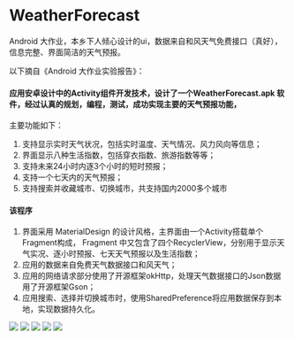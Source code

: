# WeatherForecast
Android 大作业，本乡下人倾心设计的ui，数据来自和风天气免费接口（真好），信息完整、界面简洁的天气预报。

以下摘自《Android 大作业实验报告》：
#### 应用安卓设计中的Activity组件开发技术，设计了一个WeatherForecast.apk 软件，经过认真的规划，编程，测试，成功实现主要的天气预报功能，
主要功能如下：
1. 支持显示实时天气状况，包括实时温度、天气情况、风力风向等信息；
2. 界面显示八种生活指数，包括穿衣指数、旅游指数等等；
3. 支持未来24小时内逐3个小时的短时预报；
4. 支持一个七天内的天气预报；
5. 支持搜索并收藏城市、切换城市，共支持国内2000多个城市


#### 该程序
1. 界面采用 MaterialDesign 的设计风格，主界面由一个Activity搭载单个Fragment构成，
Fragment 中又包含了四个RecyclerView，分别用于显示天气实况、逐小时预报、七天天气预报以及生活指数；
2. 应用的数据来自免费天气数据接口和风天气；
3. 应用的网络请求部分使用了开源框架okHttp，处理天气数据接口的Json数据用了开源框架Gson；
4. 应用搜索、选择并切换城市时，使用SharedPreference将应用数据保存到本地，实现数据持久化。

![](http://owx8bh6es.bkt.clouddn.com/2017-12-18%2022-17-43%20%E7%9A%84%E5%B1%8F%E5%B9%95%E6%88%AA%E5%9B%BE.png)
![](http://owx8bh6es.bkt.clouddn.com/2017-12-18%2022-14-11%20%E7%9A%84%E5%B1%8F%E5%B9%95%E6%88%AA%E5%9B%BE.png)
![](http://owx8bh6es.bkt.clouddn.com/2017-12-18%2022-14-48%20%E7%9A%84%E5%B1%8F%E5%B9%95%E6%88%AA%E5%9B%BE.png)
![](http://owx8bh6es.bkt.clouddn.com/2017-12-18%2022-15-47%20%E7%9A%84%E5%B1%8F%E5%B9%95%E6%88%AA%E5%9B%BE.png)
![](http://owx8bh6es.bkt.clouddn.com/2017-12-18%2022-17-03%20%E7%9A%84%E5%B1%8F%E5%B9%95%E6%88%AA%E5%9B%BE.png)
